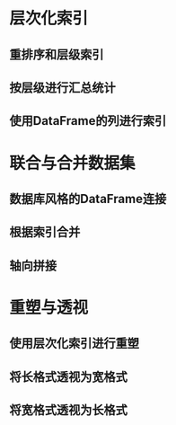 # 层次化索引

## 重排序和层级索引



## 按层级进行汇总统计



## 使用DataFrame的列进行索引



# 联合与合并数据集

## 数据库风格的DataFrame连接



## 根据索引合并



## 轴向拼接



# 重塑与透视

## 使用层次化索引进行重塑



## 将长格式透视为宽格式



## 将宽格式透视为长格式



